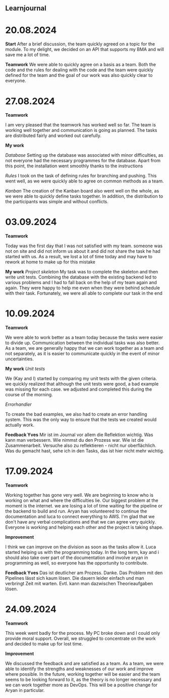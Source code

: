 ## Learnjournal

# 20.08.2024

**Start**
After a brief discussion, the team quickly agreed on a topic for the module. To my delight, we decided on an API that supports my BMA and will save me a lot of time. 

**Teamwork**
We were able to quickly agree on a basis as a team. Both the code and the rules for dealing with the code and the team were quickly defined for the team and the goal of our work was also quickly clear to everyone.


# 27.08.2024

**Teamwork**

I am very pleased that the teamwork has worked well so far. The team is working well together and communication is going as planned. The tasks are distributed fairly and worked out carefully. 

**My work**

*Database*
Setting up the database was associated with minor difficulties, as not everyone had the necessary programmes for the database. Apart from this point, the installation went smoothly thanks to the instructions

*Rules*
I took on the task of defining rules for branching and pushing. This went well, as we were quickly able to agree on common methods as a team.

*Kanban*
The creation of the Kanban board also went well on the whole, as we were able to quickly define tasks together. In addition, the distribution to the participants was simple and without conflicts.

# 03.09.2024

**Teamwork**

Today was the first day that I was not satisfied with my team. someone was not on site and did not inform us about it and did not share the task he had started with us. As a result, we lost a lot of time today and may have to rework at home to make up for this mistake

**My work**
*Project skeleton*
My task was to complete the skeleton and then write unit tests. 
Combining the database with the existing backend led to various problems and I had to fall back on the help of my team again and again. They were happy to help me even when they were behind schedule with their task. 
Fortunately, we were all able to complete our task in the end 

# 10.09.2024

**Teamwork**

We were able to work better as a team today because the tasks were easier to divide up. 
Communication between the individual tasks was also better. 
As a team, we are generally happy that we can work together as a team and not separately, as it is easier to communicate quickly in the event of minor uncertainties.


**My work**
*Unit tests*

We (Kay and I) started by comparing my unit tests with the given criteria. we quickly realized that although the unit tests were good, a bad example was missing for each case. we adjusted and completed this during the course of the morning. 

*Errorhandler*

To create the bad examples, we also had to create an error handling system. 
This was the only way to ensure that the tests we created would actually work. 

**Feedback Yves**
Mir ist im Journal vor allem die Reflektion wichtig. Was kann man verbessern. Wie nimmst du den Prozess war. Wie ist die Zusammenarbeit. Versuche also zu reflektieren - nicht nur oberflächlich.
Was du gemacht hast, sehe ich in den Tasks, das ist hier nicht mehr wichtig. 

# 17.09.2024

**Teamwork**

Working together has gone very well. 
We are beginning to know who is working on what and where the difficulties lie. 
Our biggest problem at the moment is the internet. we are losing a lot of time waiting for the pipeline or the backend to build and run. 
Aryan has volunteered to continue the documentation and luca to connect everything to AWS. 
I'm glad that we don't have any verbal complications and that we can agree very quickly. 
Everyone is working and helping each other and the project is taking shape.

**Improvement**

I think we can improve on the division as soon as the tasks allow it. 
Luca started helping us with the programming today. 
In the long term, kay and i should also take over part of the documentation and involve aryan in programming as well,
so everyone has the opportunity to contribute.

**Feedback Yves**
Das ist deutlicher am Prozess. Danke. Das Problem mit den Pipelines lässt sich kaum lösen. Die dauern leider einfach und man verbringt Zeit mit warten. Evtl. kann man dazwischen Theorieaufgaben lösen. 

# 24.09.2024

**Teamwork**

This week went badly for the process. 
My PC broke down and I could only provide moral support. 
Overall, we struggled to concentrate on the work and decided to make up for lost time. 

**Improvement**

We discussed the feedback and are satisfied as a team. 
As a team, we were able to identify the strengths and weaknesses of our work and improve where possible. 
In the future, working together will be easier and the team seems to be looking forward to it, as the theory is no longer necessary and we can work together more as DevOps. 
This will be a positive change for Aryan in particular. 

